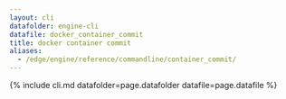 ```yaml
---
layout: cli
datafolder: engine-cli
datafile: docker_container_commit
title: docker container commit
aliases:
  - /edge/engine/reference/commandline/container_commit/
---
```

<!--
This page is automatically generated from Docker's source code. If you want to
suggest a change to the text that appears here, open a ticket or pull request
in the source repository on GitHub:

https://github.com/docker/cli
-->

{% include cli.md datafolder=page.datafolder datafile=page.datafile %}
